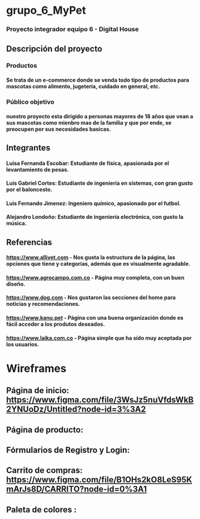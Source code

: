 # grupo_6_MyPet
### Proyecto integrador equipo 6 - Digital House

## Descripción del proyecto
### Productos
#### Se trata de un e-commerce donde se venda todo tipo de productos para mascotas como alimento, jugeteria, cuidado en general, etc.

### Público objetivo
#### nuestro proyecto esta dirigido a personas mayores de 18 años que vean a sus mascotas como mienbro mas de la familia y que por ende, se preocupen por sus necesidades basicas.

## Integrantes
#### Luisa Fernanda Escobar: Estudiante de física, apasionada por el levantamiento de pesas.
#### Luis Gabriel Cortes: Estudiante de ingeniería en sistemas, con gran gusto por el baloncesto.
#### Luis Fernando Jimenez: Ingeniero químico, apasionado por el futbol.
#### Alejandro Londoño: Estudiante de ingeniería electrónica, con gusto la música.

## Referencias
#### https://www.allivet.com - Nos gusta la estructura de la página, las opciones que tiene y categorias, además que es visualmente agradable.
#### https://www.agrocampo.com.co - Página muy completa, con un buen diseño.
#### https://www.dog.com - Nos gustaron las secciones del home para noticias y recomendaciones.
#### https://www.kanu.pet - Página con una buena organización donde es fácil acceder a los produtos deseados.
#### https://www.laika.com.co - Página simple que ha sido muy aceptada por los usuarios.

# Wireframes
## Página de inicio: https://www.figma.com/file/3WsJz5nuVfdsWkB2YNUoDz/Untitled?node-id=3%3A2
## Página de producto: 
## Fórmularios de Registro y Login:
## Carrito de compras: https://www.figma.com/file/B1OHs2kO8LeS95KmArJs8D/CARRITO?node-id=0%3A1
## Paleta de colores :
